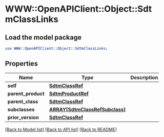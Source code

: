 # WWW::OpenAPIClient::Object::SdtmClassLinks

## Load the model package
```perl
use WWW::OpenAPIClient::Object::SdtmClassLinks;
```

## Properties
Name | Type | Description | Notes
------------ | ------------- | ------------- | -------------
**self** | [**SdtmClassRef**](SdtmClassRef.md) |  | [optional] 
**parent_product** | [**SdtmProductRef**](SdtmProductRef.md) |  | [optional] 
**parent_class** | [**SdtmClassRef**](SdtmClassRef.md) |  | [optional] 
**subclasses** | [**ARRAY[SdtmClassRefSubclass]**](SdtmClassRefSubclass.md) |  | [optional] 
**prior_version** | [**SdtmClassRef**](SdtmClassRef.md) |  | [optional] 

[[Back to Model list]](../README.md#documentation-for-models) [[Back to API list]](../README.md#documentation-for-api-endpoints) [[Back to README]](../README.md)


